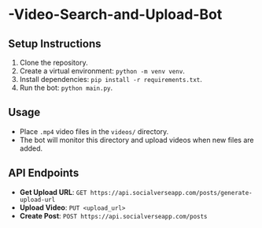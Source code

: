 # -Video-Search-and-Upload-Bot

## Setup Instructions
1. Clone the repository.
2. Create a virtual environment: `python -m venv venv`.
3. Install dependencies: `pip install -r requirements.txt`.
4. Run the bot: `python main.py`.

## Usage
- Place `.mp4` video files in the `videos/` directory.
- The bot will monitor this directory and upload videos when new files are added.

## API Endpoints
- **Get Upload URL**: `GET https://api.socialverseapp.com/posts/generate-upload-url`
- **Upload Video**: `PUT <upload_url>`
- **Create Post**: `POST https://api.socialverseapp.com/posts`
